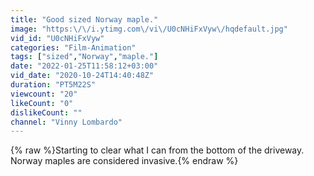 ```yaml
---
title: "Good sized Norway maple."
image: "https:\/\/i.ytimg.com\/vi\/U0cNHiFxVyw\/hqdefault.jpg"
vid_id: "U0cNHiFxVyw"
categories: "Film-Animation"
tags: ["sized","Norway","maple."]
date: "2022-01-25T11:58:12+03:00"
vid_date: "2020-10-24T14:40:48Z"
duration: "PT5M22S"
viewcount: "20"
likeCount: "0"
dislikeCount: ""
channel: "Vinny Lombardo"
---
```

{% raw %}Starting to clear what I can from the bottom of the driveway.  Norway maples are considered invasive.{% endraw %}
